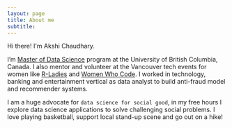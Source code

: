```yaml
---
layout: page
title: About me
subtitle: 
---
```


Hi there! I'm Akshi Chaudhary.

I’m [Master of Data Science](https://masterdatascience.science.ubc.ca/) program at the University of British Columbia, Canada.
I also mentor and volunteer at the Vancouver tech events for women like [R-Ladies](https://www.meetup.com/R-Ladies-Vancouver/photos/28625161/470974764/) and [Women Who Code](https://www.meetup.com/Women-Who-Code-Vancouver). I worked in technology, banking and entertainment vertical as data analyst to build anti-fraud model and recommender systems.

I am a huge advocate for `data science for social good`, in my free hours I explore data science applications to solve challenging social problems. I love playing basketball, support local stand-up scene and go out on a hike!
